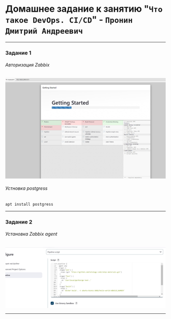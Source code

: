 # Домашнее задание к занятию "`Что такое DevOps. CI/CD`" - `Пронин Дмитрий Андреевич`

---

### Задание 1

###### Авторизация Zabbix
![Установка Zabbix](https://github.com/dmitriypronin48/fork-cicd/blob/main/img/z1-1.jpg)

###### Устновка postgress
```
apt install postgress
```


---

### Задание 2

###### Установка Zabbix agent
![Установка jenkins](https://github.com/dmitriypronin48/fork-cicd/blob/main/img/z2-3.jpg)


---




